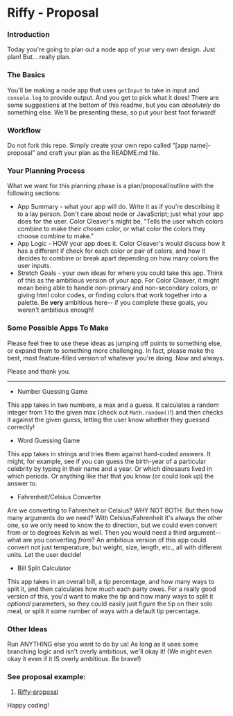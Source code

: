 # Riffy - Proposal

### Introduction

Today you're going to plan out a node app of your very own design. Just plan! But... really plan.


### The Basics

You'll be making a node app that uses `getInput` to take in input and `console.log` to provide output. And you get to pick what it does! There are some suggestions at the bottom of this readme, but you can _absolutely_ do something else. We'll be presenting these, so put your best foot forward!


### Workflow

Do not fork this repo. Simply create your own repo called "[app name]-proposal" and craft your plan as the README.md file.


### Your Planning Process

What we want for this planning phase is a plan/proposal/outline with the following sections:

* App Summary - what your app will do. Write it as if you're describing it to a lay person. Don't care about node or JavaScript; just what your app does for the user. Color Cleaver's might be, "Tells the user which colors combine to make their chosen color, or what color the colors they choose combine to make."
* App Logic - HOW your app does it. Color Cleaver's would discuss how it has a different if check for each color or pair of colors, and how it decides to combine or break apart depending on how many colors the user inputs.
* Stretch Goals - your own ideas for where you could take this app. Think of this as the ambitious version of your app. For Color Cleaver, it might mean being able to handle non-primary and non-secondary colors, or giving html color codes, or finding colors that work together into a palette. Be **very** ambitious here-- if you complete these goals, you weren't ambitious enough!


### Some Possible Apps To Make

Please feel free to use these ideas as jumping off points to something else, or expand them to something more challenging. In fact, please make the best, most feature-filled version of whatever you're doing. Now and always.

Please and thank you.

---

* Number Guessing Game

This app takes in two numbers, a max and a guess. It calculates a random integer from 1 to the given max (check out `Math.random()`!) and then checks it against the given guess, letting the user know whether they guessed correctly!

* Word Guessing Game

This app takes in strings and tries them against hard-coded answers. It might, for example, see if you can guess the birth-year of a particular celebrity by typing in their name and a year. Or which dinosaurs lived in which periods. Or anything like that that you know (or could look up) the answer to.


* Fahrenheit/Celsius Converter

Are we converting to Fahrenheit or Celsius? WHY NOT BOTH.  But then how many arguments do we need?  With Celsius/Fahrenheit it's always the other one, so we only need to know the _to_ direction, but we could even convert from or to degrees Kelvin as well. Then you would need a third argument--what are you converting _from_? An ambitious version of this app could convert not just temperature, but weight, size, length, etc., all with different units. Let the user decide!


* Bill Split Calculator

This app takes in an overall bill, a tip percentage, and how many ways to split it, and then calculates how much each party owes. For a really good version of this, you'd want to make the tip and how many ways to split it _optional_ parameters, so they could easily just figure the tip on their solo meal, or split it some number of ways with a default tip percentage.


### Other Ideas

Run ANYTHING else you want to do by us! As long as it uses some branching logic and isn't overly ambitious, we'll okay it! (We might even okay it even if it IS overly ambitious. Be brave!)


### See proposal example:
1. [Riffy-proposal](https://github.com/ci-wdi-900/riffy-proposal)


Happy coding!
